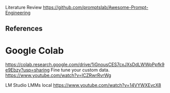 

Literature Review
https://github.com/promptslab/Awesome-Prompt-Engineering



## References
# Google Colab 
https://colab.research.google.com/drive/1iGnousCES7cxJXsDdLWWpPpfk9e9Ebzy?usp=sharing
Fine tune your custom data.
https://www.youtube.com/watch?v=lCZRwrRvrWg


LM Studio LMMs local
https://www.youtube.com/watch?v=14VYWXEvcX8